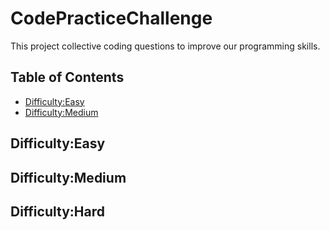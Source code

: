 # CodePracticeChallenge
This project collective coding questions to improve our programming skills.

## Table of Contents
* [Difficulty:Easy](#difficulty-easy)
* [Difficulty:Medium](#difficulty-medium)



## Difficulty:Easy  


## Difficulty:Medium  


## Difficulty:Hard
